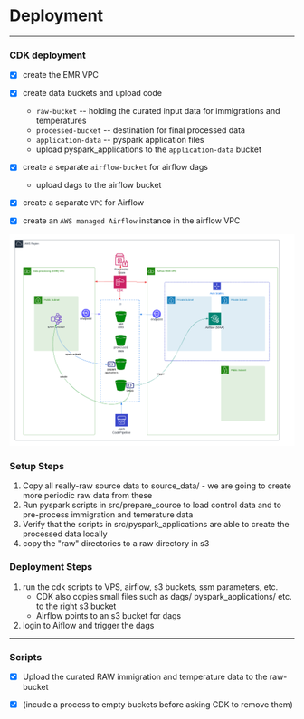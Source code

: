 # Deployment

---

### CDK deployment
- [x] create the EMR VPC


- [x] create data buckets and upload code
  - `raw-bucket` -- holding the curated input data for immigrations and temperatures
  - `processed-bucket` -- destination for final processed data
  - `application-data` -- pyspark application files
  - upload pyspark_applications to the `application-data` bucket


- [x] create a separate `airflow-bucket` for airflow dags
  - upload dags to the airflow bucket


- [x] create a separate `VPC` for Airflow


- [x] create an `AWS managed Airflow` instance in the airflow VPC



![](deployment.png)


### Setup Steps
1. Copy all really-raw source data to source_data/ - we are going to create more periodic raw data from these
2. Run pyspark scripts in src/prepare_source to load control data and to pre-process immigration and temerature data
3. Verify that the scripts in src/pyspark_applications are able to create the processed data locally
4. copy the "raw" directories to a raw directory in s3

### Deployment Steps
1. run the cdk scripts to VPS, airflow, s3 buckets, ssm parameters, etc.
   - CDK also copies small files such as dags/ pyspark_applications/ etc. to the right s3 bucket
   - Airflow points to an s3 bucket for dags
2. login to Aiflow and trigger the dags  


---

### Scripts
- [x] Upload the curated RAW immigration and temperature data to the raw-bucket
- [x] (incude a process to empty buckets before asking CDK to remove them)

